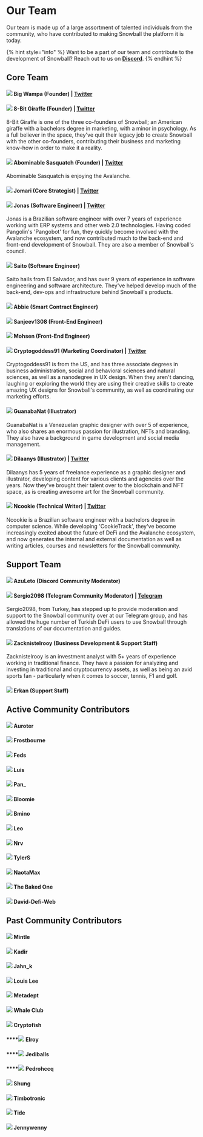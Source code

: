 # Our Team

Our team is made up of a large assortment of talented individuals from the community, who have contributed to making Snowball the platform it is today.

{% hint style="info" %}
Want to be a part of our team and contribute to the development of Snowball? Reach out to us on [**Discord**](https://discord.gg/BPnBYDSqcb).
{% endhint %}

## Core Team

#### ![](../.gitbook/assets/bigwampa.webp) Big Wampa (Founder) | [**Twitter**](https://twitter.com/big\_wampa)

#### ![](../.gitbook/assets/8-bit.webp) 8-Bit Giraffe (Founder) | [**Twitter**](https://twitter.com/8bitgiraffe\_)

8-Bit Giraffe is one of the three co-founders of Snowball; an American giraffe with a bachelors degree in marketing, with a minor in psychology. As a full believer in the space, they've quit their legacy job to create Snowball with the other co-founders, contributing their business and marketing know-how in order to make it a reality.

#### ![](../.gitbook/assets/abominablesasquatch.webp) Abominable Sasquatch (Founder) | [**Twitter**](https://twitter.com/abominablesas)

Abominable Sasquatch is enjoying the Avalanche.

#### ![](../.gitbook/assets/jomari.webp) Jomari (**Core Strategist**) | [**Twitter**](https://twitter.com/Jomari\_P)

#### ![](../.gitbook/assets/jonas.webp) Jonas (Software Engineer) | [**Twitter**](https://twitter.com/cyberjenos)

Jonas is a Brazilian software engineer with over 7 years of experience working with ERP systems and other web 2.0 technologies. Having coded Pangolin's 'Pangobot' for fun, they quickly become involved with the Avalanche ecosystem, and now contributed much to the back-end and front-end development of Snowball. They are also a member of Snowball's council.

#### ![](../.gitbook/assets/saito.webp) Saito (Software Engineer)

Saito hails from El Salvador, and has over 9 years of experience in software engineering and software architecture. They've helped develop much of the back-end, dev-ops and infrastructure behind Snowball's products.

#### ![](../.gitbook/assets/abbie.webp) Abbie (Smart Contract Engineer)

#### ![](../.gitbook/assets/sanjeev1308.webp) Sanjeev1308 (Front-End Engineer)

#### ![](../.gitbook/assets/mohsen.webp) Mohsen (Front-End Engineer)

#### ![](../.gitbook/assets/cryptogoddess.webp) Cryptogoddess91 (Marketing Coordinator) | [Twitter](https://twitter.com/cryptogoddess91)

Cryptogoddess91 is from the US, and has three associate degrees in business administration, social and behavioral sciences and natural sciences, as well as a nanodegree in UX design. When they aren't dancing, laughing or exploring the world they are using their creative skills to create amazing UX designs for Snowball's community, as well as coordinating our marketing efforts.

#### ![](../.gitbook/assets/guanabanat.webp) GuanabaNat (Illustrator)

GuanabaNat is a Venezuelan graphic designer with over 5 of experience, who also shares an enormous passion for illustration, NFTs and branding. They also have a background in game development and social media management.

#### ![](../.gitbook/assets/dilaanys.webp) Dilaanys (Illustrator) | [Twitter](https://twitter.com/dilaanys)

Dilaanys has 5 years of freelance experience as a graphic designer and illustrator, developing content for various clients and agencies over the years. Now they've brought their talent over to the blockchain and NFT space, as is creating awesome art for the Snowball community.

#### ![](../.gitbook/assets/ncookie.webp) Ncookie (Technical Writer) | [**Twitter**](https://twitter.com/ncookie\_eth)

Ncookie is a Brazilian software engineer with a bachelors degree in computer science. While developing 'CookieTrack', they've become increasingly excited about the future of DeFi and the Avalanche ecosystem, and now generates the internal and external documentation as well as writing articles, courses and newsletters for the Snowball community.

## Support Team

#### ![](../.gitbook/assets/azuleto.webp) AzuLeto (Discord Community Moderator)

#### ![](../.gitbook/assets/sergio2098.webp) Sergio2098 (Telegram Community Moderator) | [Telegram](https://t.me/sergio\_2098)

Sergio2098, from Turkey, has stepped up to provide moderation and support to the Snowball community over at our Telegram group, and has allowed the huge number of Turkish DeFi users to use Snowball through translations of our documentation and guides.

#### ![](../.gitbook/assets/zacknistelrooy.webp) Zacknistelrooy (Business Development & Support Staff)

Zacknistelrooy is an investment analyst with 5+ years of experience working in traditional finance. They have a passion for analyzing and investing in traditional and cryptocurrency assets, as well as being an avid sports fan - particularly when it comes to soccer, tennis, F1 and golf.

#### ![](../.gitbook/assets/erkan.webp) Erkan (Support Staff)

## Active Community Contributors

#### ![](../.gitbook/assets/auroter.webp) Auroter

#### ![](../.gitbook/assets/frostbourne.webp) Frostbourne

#### ![](../.gitbook/assets/feds.webp) Feds

#### ![](../.gitbook/assets/luis.webp) Luis

#### ![](../.gitbook/assets/pan\_.webp) Pan\_

#### ![](../.gitbook/assets/bloomie.webp) Bloomie

#### ![](../.gitbook/assets/bmino.webp) Bmino

#### ![](../.gitbook/assets/leo.webp) Leo

#### ![](../.gitbook/assets/nrv.webp) Nrv

#### ![](../.gitbook/assets/tylers.webp) TylerS

#### ![](../.gitbook/assets/naotamax.webp) NaotaMax

#### ![](../.gitbook/assets/thebakedone.webp) The Baked One

#### ![](../.gitbook/assets/david-defi-web.webp) David-Defi-Web

## Past Community Contributors

#### ![](../.gitbook/assets/mintle.webp) Mintle

#### ![](../.gitbook/assets/kadir.webp) Kadir

#### ![](../.gitbook/assets/jahnk.webp) Jahn\_k

#### ![](../.gitbook/assets/louislee.webp) Louis Lee

#### ![](../.gitbook/assets/metadept.webp) Metadept

#### ![](../.gitbook/assets/whaleclub.webp) Whale Club

#### ![](../.gitbook/assets/cryptofish.webp) Cryptofish

#### ****![](../.gitbook/assets/elroy.webp) **Elroy**

#### ****![](../.gitbook/assets/jediballs.webp) **Jediballs**

#### ****![](../.gitbook/assets/pedrohccq.webp) **Pedrohccq**

#### ![](../.gitbook/assets/shung.webp) Shung

#### ![](../.gitbook/assets/timbotronic.webp) Timbotronic

#### ![](../.gitbook/assets/tide.webp) Tide

#### ![](../.gitbook/assets/jennywenny.webp) Jennywenny
